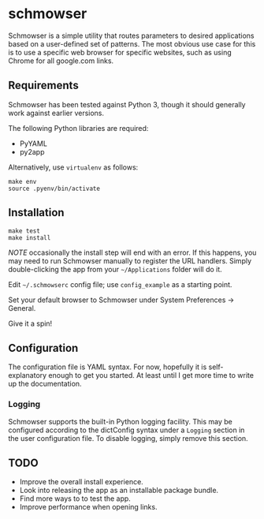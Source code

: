 # schmowser

Schmowser is a simple utility that routes parameters to desired applications based on a
user-defined set of patterns.  The most obvious use case for this is to use a specific
web browser for specific websites, such as using Chrome for all google.com links.

## Requirements

Schmowser has been tested against Python 3, though it should generally work against
earlier versions.

The following Python libraries are required:

- PyYAML
- py2app

Alternatively, use `virtualenv` as follows:

    make env
    source .pyenv/bin/activate

## Installation

    make test
    make install

*NOTE* occasionally the install step will end with an error.  If this happens, you may need
to run Schmowser manually to register the URL handlers.  Simply double-clicking the app
from your `~/Applications` folder will do it.

Edit `~/.schmowserc` config file; use `config_example` as a starting point.

Set your default browser to Schmowser under System Preferences -> General.

Give it a spin!

## Configuration

The configuration file is YAML syntax.  For now, hopefully it is self-explanatory enough to
get you started.  At least until I get more time to write up the documentation.

### Logging

Schmowser supports the built-in Python logging facility.  This may be configured according
to the dictConfig syntax under a `Logging` section in the user configuration file.  To
disable logging, simply remove this section.

## TODO

- Improve the overall install experience.
- Look into releasing the app as an installable package bundle.
- Find more ways to to test the app.
- Improve performance when opening links.
